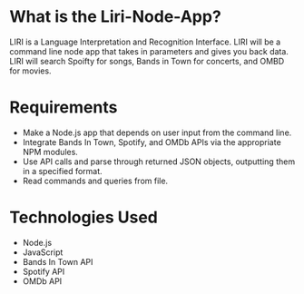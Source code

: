 # What is the Liri-Node-App?

LIRI is a Language Interpretation and Recognition Interface. LIRI will be a command line node app that takes in parameters and gives you back data.
LIRI will search Spoifty for songs, Bands in Town for concerts, and OMBD for movies. 

# Requirements

* Make a Node.js app that depends on user input from the command line.
* Integrate Bands In Town, Spotify, and OMDb APIs via the appropriate NPM modules.
* Use API calls and parse through returned JSON objects, outputting them in a specified format.
* Read commands and queries from file.

# Technologies Used

* Node.js
* JavaScript
* Bands In Town API 
* Spotify API
* OMDb API